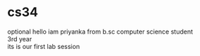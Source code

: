 # cs34
optional
hello iam priyanka from b.sc computer science student 
<br>3rd year</br>
its is our first lab session
